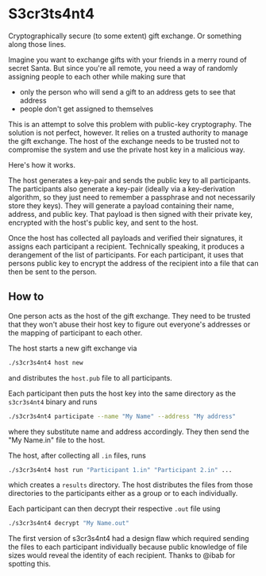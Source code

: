 # S3cr3ts4nt4

Cryptographically secure (to some extent) gift exchange. Or something along
those lines.

Imagine you want to exchange gifts with your friends in a merry round of secret
Santa. But since you're all remote, you need a way of randomly assigning people
to each other while making sure that

 * only the person who will send a gift to an address gets to see that address
 * people don't get assigned to themselves

This is an attempt to solve this problem with public-key cryptography. The
solution is not perfect, however. It relies on a trusted authority to manage
the gift exchange. The host of the exchange needs to be trusted not to
compromise the system and use the private host key in a malicious way.

Here's how it works.

The host generates a key-pair and sends the public key to all participants. The
participants also generate a key-pair (ideally via a key-derivation algorithm,
so they just need to remember a passphrase and not necessarily store they
keys). They will generate a payload containing their name, address, and public
key. That payload is then signed with their private key, encrypted with the
host's public key, and sent to the host.

Once the host has collected all payloads and verified their signatures, it
assigns each participant a recipient. Technically speaking, it produces a
derangement of the list of participants. For each participant, it uses that
persons public key to encrypt the address of the recipient into a file that can
then be sent to the person.


## How to

One person acts as the host of the gift exchange. They need to be trusted that
they won't abuse their host key to figure out everyone's addresses or the
mapping of participant to each other.

The host starts a new gift exchange via

```bash
./s3cr3s4nt4 host new
```

and distributes the `host.pub` file to all participants.

Each participant then puts the host key into the same directory as the
`s3cr3s4nt4` binary and runs

```bash
./s3cr3s4nt4 participate --name "My Name" --address "My address"
```

where they substitute name and address accordingly. They then send the "My
Name.in" file to the host.

The host, after collecting all `.in` files, runs

```bash
./s3cr3s4nt4 host run "Participant 1.in" "Participant 2.in" ...
```

which creates a `results` directory. The host distributes the files from those
directories to the participants either as a group or to each individually.

Each participant can then decrypt their respective `.out` file using

```bash
./s3cr3s4nt4 decrypt "My Name.out"
```

The first version of s3cr3s4nt4 had a design flaw which required sending the
files to each participant individually because public knowledge of file sizes
would reveal the identity of each recipient. Thanks to @ibab for spotting this.
